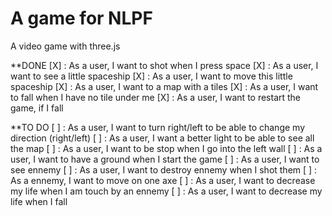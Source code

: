 A game for NLPF
===============

A video game with three.js

**DONE
[X] : As a user, I want to shot when I press space
[X] : As a user, I want to see a little spaceship
[X] : As a user, I want to move this little spaceship
[X] : As a user, I want to a map with a tiles
[X] : As a user, I want to fall when I have no tile under me
[X] : As a user, I want to restart the game, if I fall


**TO DO
[ ] : As a user, I want to turn right/left to be able to change my direction (right/left)
[ ] : As a user, I want a better light to be able to see all the map
[ ] : As a user, I want to be stop when I go into the left wall
[ ] : As a user, I want to have a ground when I start the game
[ ] : As a user, I want to see ennemy
[ ] : As a user, I want to destroy ennemy when I shot them
[ ] : As a ennemy, I want to move on one axe
[ ] : As a user, I want to decrease my life when I am touch by an ennemy
[ ] : As a user, I want to decrease my life when I fall 
